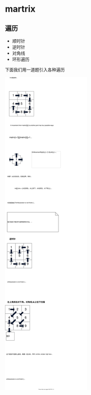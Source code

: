 # martrix
## 遍历
* 顺时针
* 逆时针
* 对角线
* 环形遍历

下面我们用一道题引入各种遍历

![54.spiral-matrix 螺旋矩阵](./graphs/matrix.drawio.svg)
